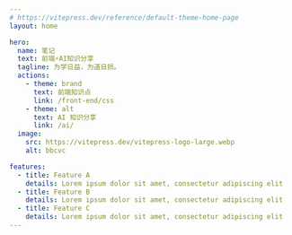 ```yaml
---
# https://vitepress.dev/reference/default-theme-home-page
layout: home

hero:
  name: 笔记
  text: 前端⚡️AI知识分享
  tagline: 为学日益，为道日损。
  actions:
    - theme: brand
      text: 前端知识点
      link: /front-end/css
    - theme: alt
      text: AI 知识分享
      link: /ai/
  image:
    src: https://vitepress.dev/vitepress-logo-large.webp
    alt: bbcvc

features:
  - title: Feature A
    details: Lorem ipsum dolor sit amet, consectetur adipiscing elit
  - title: Feature B
    details: Lorem ipsum dolor sit amet, consectetur adipiscing elit
  - title: Feature C
    details: Lorem ipsum dolor sit amet, consectetur adipiscing elit
---
```


<style>
:root {
  --vp-home-hero-name-color: transparent;
  --vp-home-hero-name-background: -webkit-linear-gradient(120deg, #bd34fe 30%, #41d1ff);

  --vp-home-hero-image-background-image: linear-gradient(-45deg, #bd34fe 50%, #47caff 50%);
  --vp-home-hero-image-filter: blur(44px);
}

@media (min-width: 640px) {
  :root {
    --vp-home-hero-image-filter: blur(56px);
  }
}

@media (min-width: 960px) {
  :root {
    --vp-home-hero-image-filter: blur(68px);
  }
}
</style>
